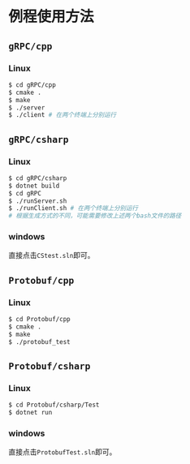 # 例程使用方法

## `gRPC/cpp`

### Linux

```bash
$ cd gRPC/cpp
$ cmake .
$ make
$ ./server
$ ./client # 在两个终端上分别运行
```

## `gRPC/csharp`

### Linux

```bash
$ cd gRPC/csharp
$ dotnet build
$ cd gRPC
$ ./runServer.sh
$ ./runClient.sh # 在两个终端上分别运行
# 根据生成方式的不同，可能需要修改上述两个bash文件的路径
```

### windows

直接点击`CStest.sln`即可。

## `Protobuf/cpp`

### Linux

```bash
$ cd Protobuf/cpp
$ cmake .
$ make
$ ./protobuf_test 
```

## `Protobuf/csharp`

### Linux

```bash
$ cd Protobuf/csharp/Test
$ dotnet run
```

### windows

直接点击`ProtobufTest.sln`即可。